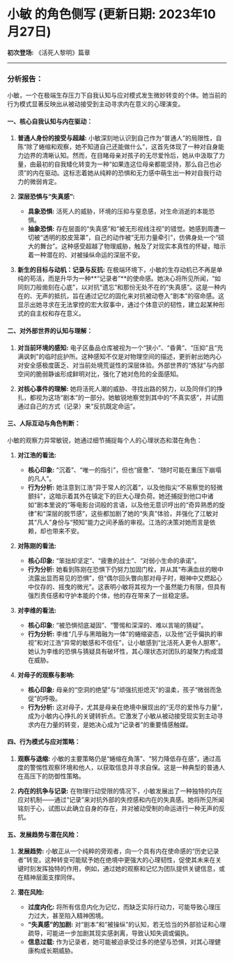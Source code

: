 # 小敏 的角色侧写 (更新日期: 2023年10月27日)

**初次登场:** 《活死人黎明》篇章

---

### 分析报告：

小敏，一个在极端生存压力下自我认知与应对模式发生微妙转变的个体。她当前的行为模式显著反映出从被动接受到主动寻求内在意义的心理演变。

#### 一、核心自我认知与内在驱动：

1.  **普通人身份的接受与超越:** 小敏深刻地认识到自己作为“普通人”的局限性，自陈“除了蜷缩和观察，她不知道自己还能做什么”，这首先体现了一种对自身能力边界的清晰认知。然而，在目睹母亲对孩子的无尽爱怜后，她从中汲取了力量，由最初的自我矮化转变为一种“如果连这位母亲都能坚持，那么自己也必须”的内在驱动。这标志着她从纯粹的恐惧和无力感中萌生出一种对自我行动力的微弱肯定。

2.  **深层恐惧与“失真感”:**
    *   **具象恐惧:** 活死人的威胁，环境的压抑与窒息感，对生命消逝的本能恐惧。
    *   **抽象恐惧:** 存在层面的“失真感”和“被无形视线注视”的错觉。她感到周遭一切被“透明的胶皮笼罩”，自己的动作被“无形力量牵引”，仿佛身处一个“硕大的舞台”。这种感受超越了物理威胁，触及了对现实本真性的怀疑，暗示着一种潜在的、对被操纵命运的深层不安。

3.  **新生的目标与动机：记录与反抗:** 在极端环境下，小敏的生存动机已不再是单纯的苟活，而是升华为一种**“记录者”**的使命感。她决心将所见所闻，“如同刻刀般凿刻在心底”，以对抗“遗忘”和那份无处不在的“失真感”。这是一种内在的、无声的抵抗，旨在通过记忆的固化来对抗被动卷入“剧本”的宿命感。这显示出她寻求在无法掌控的宏大叙事中，通过个体意识的韧性，建立起某种形式的自主权和存在意义。

#### 二、对外部世界的认知与理解：

1.  **对当前环境的感知:** 电子区备品仓库被视为一个“狭小”、“昏黄”、“压抑”且“充满讽刺”的临时庇护所。这种感知不仅是对物理空间的描述，更折射出她内心对安全感极度匮乏、对当前处境荒诞性的深层体验。外部世界的“炼狱”与内部空间的脆弱静谧形成鲜明对比，强化了她对危险的全面感知。

2.  **对核心事件的理解:** 她将活死人潮的威胁、寻找出路的努力，以及同伴们的挣扎，都视为这场“剧本”的一部分。她敏锐地察觉到其中的“不真实感”，并试图通过自己的方式（记录）来“反抗既定命运”。

#### 三、人际互动与角色判断：

小敏的观察力异常敏锐，她通过细节捕捉每个人的心理状态和潜在角色：

1.  **对江浩的看法:**
    *   **核心印象:** “沉着”、“唯一的指引”，但也“疲惫”、“随时可能在重压下崩塌的凡人”。
    *   **行为分析:** 她注意到江浩“异于常人的沉着”，以及他指尖“不易察觉的轻微颤抖”，这暗示着其外在镇定下的巨大心理负荷。她还捕捉到他口中诸如“剧本里说的”等电影台词般的言语，以及他无意识哼出的“奇异熟悉的旋律”和“深层的脱节感”，这些都加剧了她的“失真”体验，并强化了江敏对其“凡人”身份与“预知”能力之间矛盾的审视。江浩的决策对她而言是依赖，却也带来不安。

2.  **对陈刚的看法:**
    *   **核心印象:** “笨拙却坚定”、“疲惫的战士”、“对弱小生命的承诺”。
    *   **行为分析:** 她看到陈刚在恐惧下仍努力加固门栓，并从其“布满血丝的眼中流露出显而易见的恐惧”，但“偶尔回头瞥向那对母子时，眼神中又燃起心中仅存的、摇曳的微光”。这表明小敏将其视为一个虽然能力有限，但具有强烈责任感和守护本能的个体，他的存在带来了一丝稳定感。

3.  **对李维的看法:**
    *   **核心印象:** “被恐惧彻底凝固”、“警惕和深深的、难以言喻的猜疑”。
    *   **行为分析:** 李维“几乎与黑暗融为一体”的蜷缩姿态，以及他“近乎偏执的审视”和对江浩“异常的敏感和不信任”，让小敏感到“比活死人更令人胆寒”。她认为李维的恐惧与猜疑具有破坏性，其心理状态对团队的凝聚力构成潜在威胁。

4.  **对母子的观察与影响:**
    *   **核心印象:** 母亲的“空洞的绝望”与“顽强抗拒熄灭”的温柔，孩子“微弱而急促”的呼吸。
    *   **行为分析:** 这对母子，尤其是母亲在绝境中展现出的“无尽的爱怜与力量”，成为小敏内心挣扎的关键转折点。它激发了小敏从被动接受现实到主动寻求内在力量的转变，是她决心成为“记录者”的重要情感触媒。

#### 四、行为模式与应对策略：

1.  **观察与退缩:** 小敏的主要策略仍是“蜷缩在角落”、“努力降低存在感”，通过高度的警惕性观察环境和他人，以获取信息并寻求自保。这是一种典型的普通人在高压下的防御性策略。

2.  **内在的抗争与记录:** 在物理行动受限的情况下，小敏发展出了一种独特的内在应对机制——通过“记录”来对抗外部的失控感和内在的失真感。她将所见所闻铭刻于心，试图以此确立自身的存在，并对被动受制的命运进行一种无声的反抗。

#### 五、发展趋势与潜在风险：

1.  **发展趋势:** 小敏正从一个纯粹的旁观者，向一个具有内在使命感的“历史记录者”转变。这种转变可能赋予她在绝境中更强大的心理韧性，促使其未来在关键时刻发挥独特的作用，例如，通过她的观察和记忆为团队提供关键信息，或在精神层面支撑同伴。

2.  **潜在风险:**
    *   **过度内化:** 将所有信息内化为记忆，而缺乏实际行动力，可能导致心理压力过大，甚至陷入精神困境。
    *   **“失真感”的加剧:** 对“剧本”和“被操纵”的认知，若无恰当的外部验证和心理疏导，可能进一步加剧其现实感剥离，导致认知失调或偏执。
    *   **信息过载:** 作为记录者，她可能被迫承受过多的绝望与恐惧，对其心理健康构成长期威胁。